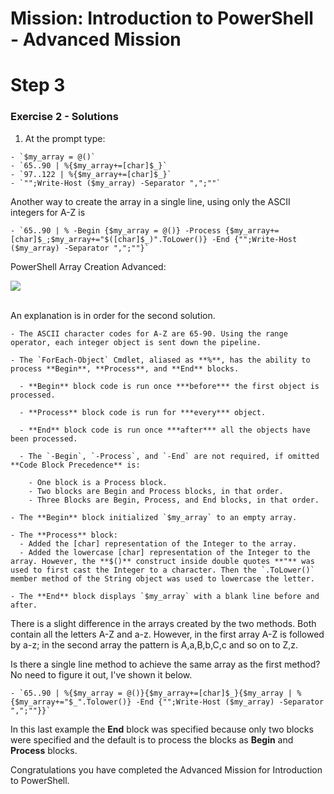 # Mission: Introduction to PowerShell - Advanced Mission

# Step 3

### Exercise 2 - Solutions

  1. At the prompt type:

    - `$my_array = @()`
    - `65..90 | %{$my_array+=[char]$_}`
    - `97..122 | %{$my_array+=[char]$_}`
    - `"";Write-Host ($my_array) -Separator ",";""`

  Another way to create the array in a single line, using only the ASCII integers for A-Z is

    - `65..90 | % -Begin {$my_array = @()} -Process {$my_array+=[char]$_;$my_array+="$([char]$_)".ToLower()} -End {"";Write-Host ($my_array) -Separator ",";""}`

  PowerShell Array Creation Advanced:

  <!--![](assets/images/image-03.jpg)<br/><br/>-->

  ![](/posts/files/dne-dcip-introduction-to-powershell-mission-02-v01/assets/images/image-03.jpg)<br/><br/>

  An explanation is in order for the second solution.

    - The ASCII character codes for A-Z are 65-90. Using the range operator, each integer object is sent down the pipeline.

    - The `ForEach-Object` Cmdlet, aliased as **%**, has the ability to process **Begin**, **Process**, and **End** blocks.

      - **Begin** block code is run once ***before*** the first object is processed.

      - **Process** block code is run for ***every*** object.

      - **End** block code is run once ***after*** all the objects have been processed.

      - The `-Begin`, `-Process`, and `-End` are not required, if omitted **Code Block Precedence** is:

        - One block is a Process block.
        - Two blocks are Begin and Process blocks, in that order.
        - Three Blocks are Begin, Process, and End blocks, in that order.

    - The **Begin** block initialized `$my_array` to an empty array.

    - The **Process** block:
      - Added the [char] representation of the Integer to the array.
      - Added the lowercase [char] representation of the Integer to the array. However, the **$()** construct inside double quotes **"** was used to first cast the Integer to a character. Then the `.ToLower()` member method of the String object was used to lowercase the letter.

    - The **End** block displays `$my_array` with a blank line before and after.

  There is a slight difference in the arrays created by the two methods. Both contain all the letters A-Z and a-z. However, in the first array A-Z is followed by a-z; in the second array the pattern is A,a,B,b,C,c and so on to Z,z.

  Is there a single line method to achieve the same array as the first method? No need to figure it out, I've shown it below.

    - `65..90 | %{$my_array = @()}{$my_array+=[char]$_}{$my_array | %{$my_array+="$_".Tolower()} -End {"";Write-Host ($my_array) -Separator ",";""}}`

  In this last example the **End** block was specified because only two blocks were specified and the default is to process the blocks as **Begin** and **Process** blocks.

Congratulations you have completed the Advanced Mission for Introduction to PowerShell.
